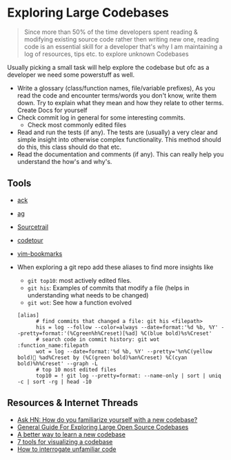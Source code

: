 # Exploring Large Codebases
 

> Since more than 50% of the time developers spent reading & modifying existing source code rather then writing new one, reading code is an essential skill for a developer that's why I am maintaining a log of resources, tips etc. to explore unknown Codebases

Usually picking a small task will help explore the codebase but ofc as a developer we need some powerstuff as well.
	
- Write a glossary (class/function names, file/variable prefixes), As you read the code and encounter terms/words you don't know, write them down. Try to explain what they mean and how they relate to other terms. Create Docs for yourself
- Check commit log in general for some interesting commits.
  - Check most commonly edited files
- Read and run the tests (if any). The tests are (usually) a very clear and simple insight into otherwise complex functionality. This method should do this, this class should do that etc.
- Read the documentation and comments (if any). This can really help you understand the how's and why's.


## Tools
- [ack](https://github.com/beyondgrep/ack3)
- [ag](https://github.com/ggreer/the_silver_searcher)
- [Sourcetrail](https://www.sourcetrail.com/)
- [codetour](https://aka.ms/codetour)
- [vim-bookmarks](https://github.com/MattesGroeger/vim-bookmarks)
- When exploring a git repo add these aliases to find more insights like 
  - `git top10`: most actively edited files.
  - `git his`: Examples of commits that modify a file (helps in understanding what needs to be changed)
  - `git wot`: See how a function evolved 

  ```
  [alias]
        # find commits that changed a file: git his <filepath>
        his = log --follow --color=always --date=format:'%d %b, %Y' --pretty=format:'(%Cgreen%h%Creset)[%ad] %C(blue bold)%s%Creset'
        # search code in commit history: git wot :function_name:filepath
        wot = log --date=format:'%d %b, %Y' --pretty='%n%C(yellow bold)📅️ %ad%Creset by (%C(green bold)%an%Creset) %C(cyan bold)%h%Creset' --graph -L
        # top 10 most edited files
        top10 = ! git log --pretty=format: --name-only | sort | uniq -c | sort -rg | head -10
  ```


## Resources & Internet Threads
- [Ask HN: How do you familiarize yourself with a new codebase?](https://news.ycombinator.com/item?id=9784008)
- [General Guide For Exploring Large Open Source Codebases](https://pncnmnp.github.io/blogs/oss-guide.html)
- [A better way to learn a new codebase](https://xdg.me/learn-a-new-codebase/)
- [7 tools for visualizing a codebase](https://lmy.medium.com/7-tools-for-visualizing-a-codebase-41b7cddb1a14)
- [How to interrogate unfamiliar code](https://stackoverflow.blog/2022/08/15/how-to-interrogate-unfamiliar-code/?utm_source=linkedin&utm_medium=social&utm_campaign=so-blog&utm_content=unfamiliar-code)
